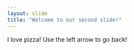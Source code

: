 ```yaml
---
layout: slide
title: "Welcome to our second slide!"
---
```

I love pizza!
Use the left arrow to go back!
